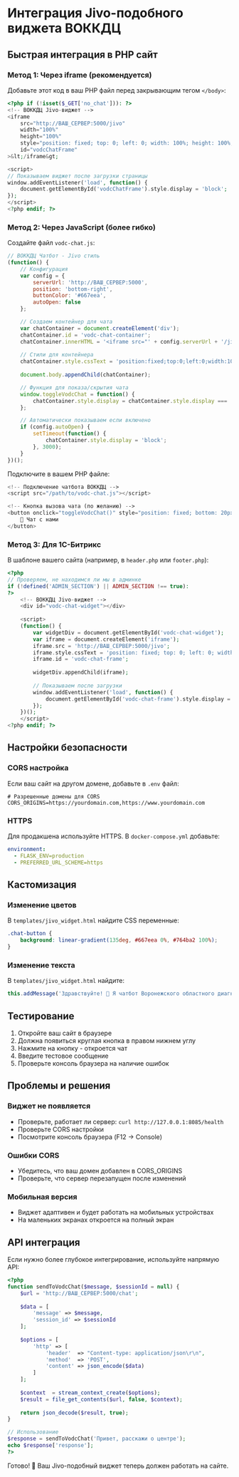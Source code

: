 # Интеграция Jivo-подобного виджета ВОККДЦ

## Быстрая интеграция в PHP сайт

### Метод 1: Через iframe (рекомендуется)

Добавьте этот код в ваш PHP файл перед закрывающим тегом `</body>`:

```php
<?php if (!isset($_GET['no_chat'])): ?>
<!-- ВОККДЦ Jivo-виджет -->
<iframe 
    src="http://ВАШ_СЕРВЕР:5000/jivo" 
    width="100%" 
    height="100%" 
    style="position: fixed; top: 0; left: 0; width: 100%; height: 100%; border: none; z-index: 999999; display: none;"
    id="vodcChatFrame"
>&lt;/iframe&gt;

<script>
// Показываем виджет после загрузки страницы
window.addEventListener('load', function() {
    document.getElementById('vodcChatFrame').style.display = 'block';
});
</script>
<?php endif; ?>
```

### Метод 2: Через JavaScript (более гибко)

Создайте файл `vodc-chat.js`:

```javascript
// ВОККДЦ Чатбот - Jivo стиль
(function() {
    // Конфигурация
    var config = {
        serverUrl: 'http://ВАШ_СЕРВЕР:5000',
        position: 'bottom-right',
        buttonColor: '#667eea',
        autoOpen: false
    };

    // Создаем контейнер для чата
    var chatContainer = document.createElement('div');
    chatContainer.id = 'vodc-chat-container';
    chatContainer.innerHTML = '<iframe src="' + config.serverUrl + '/jivo" style="width:100%;height:100%;border:none;"></iframe>';
    
    // Стили для контейнера
    chatContainer.style.cssText = 'position:fixed;top:0;left:0;width:100%;height:100%;z-index:999999;display:none;';
    
    document.body.appendChild(chatContainer);

    // Функция для показа/скрытия чата
    window.toggleVodcChat = function() {
        chatContainer.style.display = chatContainer.style.display === 'none' ? 'block' : 'none';
    };

    // Автоматически показываем если включено
    if (config.autoOpen) {
        setTimeout(function() {
            chatContainer.style.display = 'block';
        }, 3000);
    }
})();
```

Подключите в вашем PHP файле:

```php
<!-- Подключение чатбота ВОККДЦ -->
<script src="/path/to/vodc-chat.js"></script>

<!-- Кнопка вызова чата (по желанию) -->
<button onclick="toggleVodcChat()" style="position: fixed; bottom: 20px; right: 20px; z-index: 999998;">
    💬 Чат с нами
</button>
```

### Метод 3: Для 1С-Битрикс

В шаблоне вашего сайта (например, в `header.php` или `footer.php`):

```php
<?php
// Проверяем, не находимся ли мы в админке
if (!defined('ADMIN_SECTION') || ADMIN_SECTION !== true): 
?>
    <!-- ВОККДЦ Jivo-виджет -->
    <div id="vodc-chat-widget"></div>
    
    <script>
    (function() {
        var widgetDiv = document.getElementById('vodc-chat-widget');
        var iframe = document.createElement('iframe');
        iframe.src = 'http://ВАШ_СЕРВЕР:5000/jivo';
        iframe.style.cssText = 'position: fixed; top: 0; left: 0; width: 100%; height: 100%; border: none; z-index: 999999; display: none;';
        iframe.id = 'vodc-chat-frame';
        
        widgetDiv.appendChild(iframe);
        
        // Показываем после загрузки
        window.addEventListener('load', function() {
            document.getElementById('vodc-chat-frame').style.display = 'block';
        });
    })();
    </script>
<?php endif; ?>
```

## Настройки безопасности

### CORS настройка

Если ваш сайт на другом домене, добавьте в `.env` файл:

```env
# Разрешенные домены для CORS
CORS_ORIGINS=https://yourdomain.com,https://www.yourdomain.com
```

### HTTPS

Для продакшена используйте HTTPS. В `docker-compose.yml` добавьте:

```yaml
environment:
  - FLASK_ENV=production
  - PREFERRED_URL_SCHEME=https
```

## Кастомизация

### Изменение цветов

В `templates/jivo_widget.html` найдите CSS переменные:

```css
.chat-button {
    background: linear-gradient(135deg, #667eea 0%, #764ba2 100%);
}
```

### Изменение текста

В `templates/jivo_widget.html` найдите:

```javascript
this.addMessage('Здравствуйте! 👋 Я чатбот Воронежского областного диагностического  центра...');
```

## Тестирование

1. Откройте ваш сайт в браузере
2. Должна появиться круглая кнопка в правом нижнем углу
3. Нажмите на кнопку - откроется чат
4. Введите тестовое сообщение
5. Проверьте консоль браузера на наличие ошибок

## Проблемы и решения

### Виджет не появляется
- Проверьте, работает ли сервер: `curl http://127.0.0.1:8085/health`
- Проверьте CORS настройки
- Посмотрите консоль браузера (F12 → Console)

### Ошибки CORS
- Убедитесь, что ваш домен добавлен в CORS_ORIGINS
- Проверьте, что сервер перезапущен после изменений

### Мобильная версия
- Виджет адаптивен и будет работать на мобильных устройствах
- На маленьких экранах откроется на полный экран

## API интеграция

Если нужно более глубокое интегрирование, используйте напрямую API:

```php
<?php
function sendToVodcChat($message, $sessionId = null) {
    $url = 'http://ВАШ_СЕРВЕР:5000/chat';
    
    $data = [
        'message' => $message,
        'session_id' => $sessionId
    ];
    
    $options = [
        'http' => [
            'header'  => "Content-type: application/json\r\n",
            'method'  => 'POST',
            'content' => json_encode($data)
        ]
    ];
    
    $context  = stream_context_create($options);
    $result = file_get_contents($url, false, $context);
    
    return json_decode($result, true);
}

// Использование
$response = sendToVodcChat('Привет, расскажи о центре');
echo $response['response'];
?>
```

Готово! 🎉 Ваш Jivo-подобный виджет теперь должен работать на сайте.